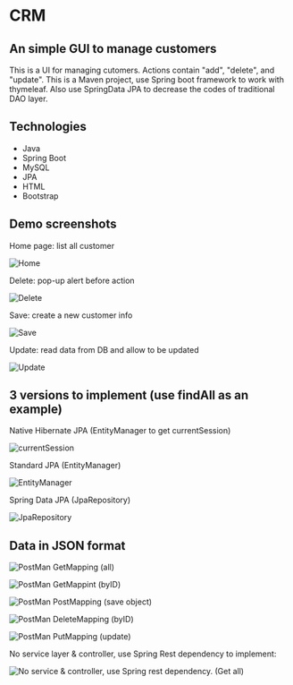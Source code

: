 # CRM
## An simple GUI to manage customers
This is a UI for managing cutomers. Actions contain "add", "delete", and "update".
This is a Maven project, use Spring boot framework to work with thymeleaf. Also use SpringData JPA to decrease the codes of traditional DAO layer.

## Technologies
* Java
* Spring Boot
* MySQL
* JPA
* HTML
* Bootstrap

## Demo screenshots
Home page: list all customer

![Home](https://github.com/liq19ch/CRM/blob/master/img-folder/listpage.jpg)

Delete: pop-up alert before action

![Delete](https://github.com/liq19ch/CRM/blob/master/img-folder/delete.jpg)

Save: create a new customer info

![Save](https://github.com/liq19ch/CRM/blob/master/img-folder/add.jpg)

Update: read data from DB and allow to be updated

![Update](https://github.com/liq19ch/CRM/blob/master/img-folder/update.jpg)



## 3 versions to implement (use findAll as an example)
Native Hibernate JPA (EntityManager to get currentSession)

![currentSession](https://github.com/liq19ch/CRM/blob/master/img-folder/hibernate.jpeg)

Standard JPA (EntityManager)

![EntityManager](https://github.com/liq19ch/CRM/blob/master/img-folder/standard.jpeg)

Spring Data JPA (JpaRepository)

![JpaRepository](https://github.com/liq19ch/CRM/blob/master/img-folder/springdata.jpeg)



## Data in JSON format
![PostMan GetMapping (all)](https://github.com/liq19ch/CRM/blob/master/img-folder/postman-findall.jpg)

![PostMan GetMappint (byID)](https://github.com/liq19ch/CRM/blob/master/img-folder/postman-findbyid.jpg)

![PostMan PostMapping (save object)](https://github.com/liq19ch/CRM/blob/master/img-folder/postman-save.jpg)

![PostMan DeleteMapping (byID)](https://github.com/liq19ch/CRM/blob/master/img-folder/postman-delete.jpg)

![PostMan PutMapping (update)](https://github.com/liq19ch/CRM/blob/master/img-folder/postman-update.jpg)

No service layer & controller, use Spring Rest dependency to implement:

![No service & controller, use Spring rest dependency. (Get all)](https://github.com/liq19ch/CRM/blob/master/img-folder/spring-rest.jpg)

